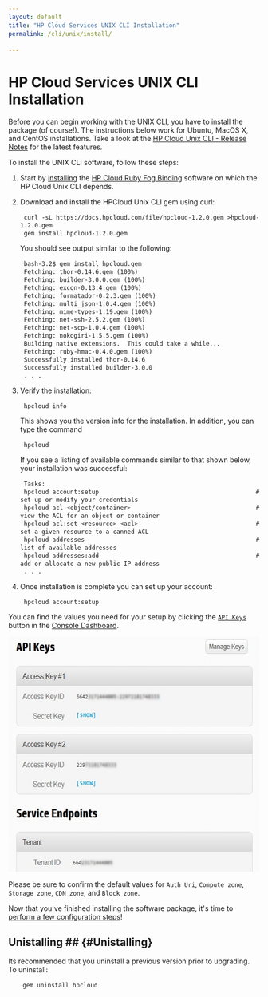 ```yaml
---
layout: default
title: "HP Cloud Services UNIX CLI Installation"
permalink: /cli/unix/install/

---
```

# HP Cloud Services UNIX CLI Installation

Before you can begin working with the UNIX CLI, you have to install the package (of course!).  The instructions below work for Ubuntu, MacOS X, and CentOS installations.  Take a look at the [HP Cloud Unix CLI - Release Notes](/cli/unix/release-notes) for the latest features.

<!-- list of prerequisites? -->

To install the UNIX CLI software, follow these steps:

1. Start by [installing](/bindings/fog/install) the [HP Cloud Ruby Fog Binding](/bindings/fog) software on which the HP Cloud Unix CLI depends.

2. Download and install the HPCloud Unix CLI gem using curl:

        curl -sL https://docs.hpcloud.com/file/hpcloud-1.2.0.gem >hpcloud-1.2.0.gem
        gem install hpcloud-1.2.0.gem

   You should see output similar to the following:

        bash-3.2$ gem install hpcloud.gem
        Fetching: thor-0.14.6.gem (100%)
        Fetching: builder-3.0.0.gem (100%)
        Fetching: excon-0.13.4.gem (100%)
        Fetching: formatador-0.2.3.gem (100%)
        Fetching: multi_json-1.0.4.gem (100%)
        Fetching: mime-types-1.19.gem (100%)
        Fetching: net-ssh-2.5.2.gem (100%)
        Fetching: net-scp-1.0.4.gem (100%)
        Fetching: nokogiri-1.5.5.gem (100%)
        Building native extensions.  This could take a while...
        Fetching: ruby-hmac-0.4.0.gem (100%)
        Successfully installed thor-0.14.6
        Successfully installed builder-3.0.0
        . . .

3. Verify the installation:

        hpcloud info

    This shows you the version info for the installation.  In addition, you can type the command

        hpcloud

   If you see a listing of available commands similar to that shown below, your installation was successful:

        Tasks:
        hpcloud account:setup                                            # set up or modify your credentials
        hpcloud acl <object/container>                                   # view the ACL for an object or container
        hpcloud acl:set <resource> <acl>                                 # set a given resource to a canned ACL
        hpcloud addresses                                                # list of available addresses
        hpcloud addresses:add                                            # add or allocate a new public IP address
        . . .

4. Once installation is complete you can set up your account:

        hpcloud account:setup

You can find the values you need for your setup by clicking the [`API Keys`](https://console.hpcloud.com/account/api_keys) button in the [Console Dashboard](https://console.hpcloud.com/dashboard).  

<img src="media/api%20keys-2.jpg" width="580" height="471" alt="" />

Please be sure to confirm the default values for `Auth Uri`, `Compute zone`, `Storage zone`, `CDN zone`, and `Block zone`.

Now that you've finished installing the software package, it's time to [perform a few configuration steps](/cli/unix/configuration)!

## Unistalling ##  {#Unistalling}

Its recommended that you uninstall a previous version prior to upgrading. To uninstall:

        gem uninstall hpcloud